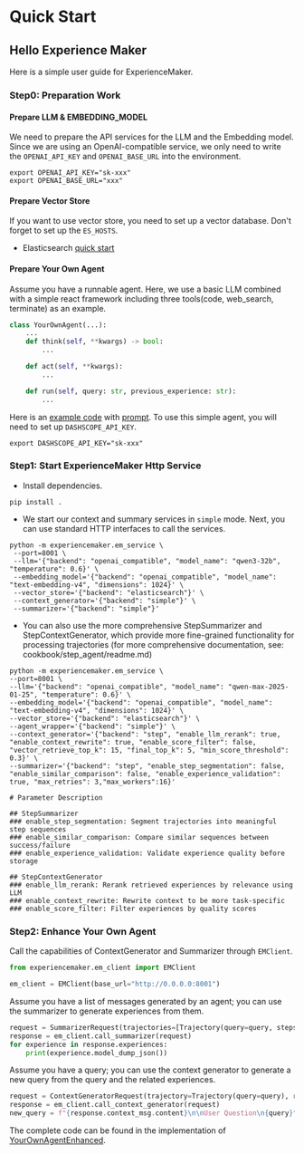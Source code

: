 # Quick Start

## Hello Experience Maker
Here is a simple user guide for ExperienceMaker.

### Step0: Preparation Work

#### Prepare LLM & EMBEDDING_MODEL
We need to prepare the API services for the LLM and the Embedding model. 
Since we are using an OpenAI-compatible service, we only need to write the `OPENAI_API_KEY` and `OPENAI_BASE_URL` into the environment.
```shell
export OPENAI_API_KEY="sk-xxx"
export OPENAI_BASE_URL="xxx"
```

#### Prepare Vector Store
If you want to use vector store, you need to set up a vector database. Don't forget to set up the `ES_HOSTS`.
- Elasticsearch [quick start](../vector_store/elasticsearch.md)

#### Prepare Your Own Agent
Assume you have a runnable agent.
Here, we use a basic LLM combined with a simple react framework including three tools(code, web_search, terminate) as an example.
```python
class YourOwnAgent(...):
    ...
    def think(self, **kwargs) -> bool:
        ...

    def act(self, **kwargs):
        ...    

    def run(self, query: str, previous_experience: str):
        ...
```

Here is an [example code](./your_own_agent.py) with [prompt](./your_own_agent_prompt.yaml). To use this simple agent, you will need to set up `DASHSCOPE_API_KEY`.
```shell
export DASHSCOPE_API_KEY="sk-xxx"
```

### Step1: Start ExperienceMaker Http Service
- Install dependencies.
```shell
pip install .
```

- We start our context and summary services in `simple` mode. Next, you can use standard HTTP interfaces to call the services.
```shell
python -m experiencemaker.em_service \
 --port=8001 \
 --llm='{"backend": "openai_compatible", "model_name": "qwen3-32b", "temperature": 0.6}' \
 --embedding_model='{"backend": "openai_compatible", "model_name": "text-embedding-v4", "dimensions": 1024}' \
 --vector_store='{"backend": "elasticsearch"}' \
 --context_generator='{"backend": "simple"}' \
 --summarizer='{"backend": "simple"}'
```

- You can also use the more comprehensive StepSummarizer and StepContextGenerator, which provide more fine-grained functionality for processing trajectories (for more comprehensive documentation, see: cookbook/step_agent/readme.md)
```shell
python -m experiencemaker.em_service \
--port=8001 \
--llm='{"backend": "openai_compatible", "model_name": "qwen-max-2025-01-25", "temperature": 0.6}' \
--embedding_model='{"backend": "openai_compatible", "model_name": "text-embedding-v4", "dimensions": 1024}' \
--vector_store='{"backend": "elasticsearch"}' \
--agent_wrapper='{"backend": "simple"}' \
--context_generator='{"backend": "step", "enable_llm_rerank": true, "enable_context_rewrite": true, "enable_score_filter": false, "vector_retrieve_top_k": 15, "final_top_k": 5, "min_score_threshold": 0.3}' \
--summarizer='{"backend": "step", "enable_step_segmentation": false, "enable_similar_comparison": false, "enable_experience_validation": true, "max_retries": 3,"max_workers":16}'

# Parameter Description

## StepSummarizer
### enable_step_segmentation: Segment trajectories into meaningful step sequences
### enable_similar_comparison: Compare similar sequences between success/failure
### enable_experience_validation: Validate experience quality before storage

## StepContextGenerator
### enable_llm_rerank: Rerank retrieved experiences by relevance using LLM
### enable_context_rewrite: Rewrite context to be more task-specific
### enable_score_filter: Filter experiences by quality scores
```


### Step2: Enhance Your Own Agent

Call the capabilities of ContextGenerator and Summarizer through `EMClient`.

```python
from experiencemaker.em_client import EMClient

em_client = EMClient(base_url="http://0.0.0.0:8001")
```

Assume you have a list of messages generated by an agent; you can use the summarizer to generate experiences from them.

```python
request = SummarizerRequest(trajectories=[Trajectory(query=query, steps=messages, answer=messages[-1].content, done=True)], workspace_id="w_1234")
response = em_client.call_summarizer(request)
for experience in response.experiences:
    print(experience.model_dump_json())
```

Assume you have a query; you can use the context generator to generate a new query from the query and the related
experiences.

```python
request = ContextGeneratorRequest(trajectory=Trajectory(query=query), retrieve_top_k=1, workspace_id="w_1234")
response = em_client.call_context_generator(request)
new_query = f"{response.context_msg.content}\n\nUser Question\n{query}"
```

The complete code can be found in the implementation of [YourOwnAgentEnhanced](./your_own_agent_enhanced.py).
